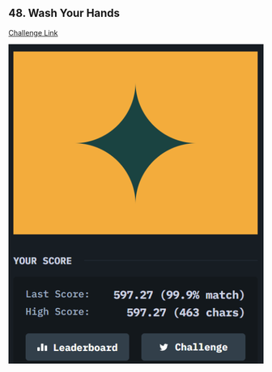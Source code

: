 ## 48. Wash Your Hands 
[Challenge Link](https://cssbattle.dev/play/29)  

![Question](../images/29.png)  